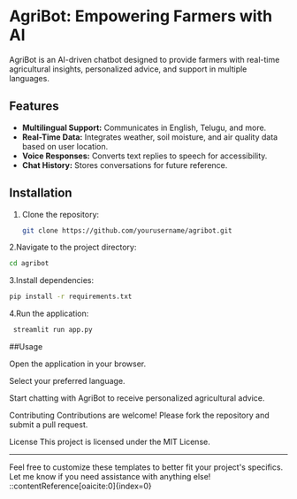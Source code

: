 # AgriBot: Empowering Farmers with AI

AgriBot is an AI-driven chatbot designed to provide farmers with real-time agricultural insights, personalized advice, and support in multiple languages.

## Features

- **Multilingual Support:** Communicates in English, Telugu, and more.
- **Real-Time Data:** Integrates weather, soil moisture, and air quality data based on user location.
- **Voice Responses:** Converts text replies to speech for accessibility.
- **Chat History:** Stores conversations for future reference.

## Installation

1. Clone the repository:
   ```bash
   git clone https://github.com/yourusername/agribot.git
2.Navigate to the project directory:

   ```bash
   cd agribot
 ```
3.Install dependencies:

   ```bash
   pip install -r requirements.txt
   ```
4.Run the application:

   ```bash
    streamlit run app.py
   ```

##Usage

Open the application in your browser.

Select your preferred language.

Start chatting with AgriBot to receive personalized agricultural advice.

Contributing
Contributions are welcome! Please fork the repository and submit a pull request.

License
This project is licensed under the MIT License.



---

Feel free to customize these templates to better fit your project's specifics. Let me know if you need assistance with anything else!
::contentReference[oaicite:0]{index=0}
 






